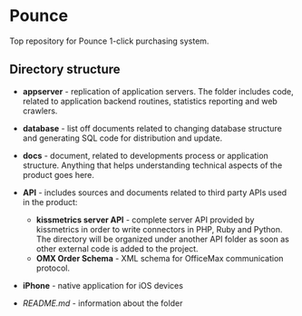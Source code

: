 Pounce
======

Top repository for Pounce 1-click purchasing system.


Directory structure
-------

* **appserver** - replication of application servers.
The folder includes code, related to application backend routines, statistics reporting and web crawlers.

* **database** - list off documents related to changing database structure and generating SQL code for distribution and update.

* **docs** - document, related to developments process or application structure. Anything that helps understanding technical aspects of the product goes here.

* **API** - includes sources and documents related to third party APIs used in the product:
	* **kissmetrics server API** - complete server API provided by kissmetrics in order to write connectors in PHP, Ruby and Python.
The directory will be organized under another API folder as soon as other external code is added to the project.
	* **OMX Order Schema** - XML schema for OfficeMax communication protocol.

* **iPhone** - native application for iOS devices

* *README.md* - information about the folder